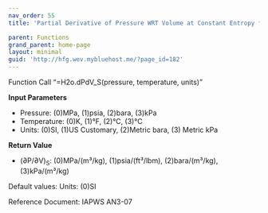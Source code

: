 ```yaml
---
nav_order: 55
title: 'Partial Derivative of Pressure WRT Volume at Constant Entropy f(P, T)'

parent: Functions
grand_parent: home-page
layout: minimal
guid: 'http://hfg.wev.mybluehost.me/?page_id=182'
---
```


Function Call “=H2o.dPdV\_S(pressure, temperature, units)”

**Input Parameters**

- Pressure: (0)MPa, (1)psia, (2)bara, (3)kPa
- Temperature: (0)K, (1)°F, (2)°C, (3)°C
- Units: (0)SI, (1)US Customary, (2)Metric bara, (3) Metric kPa

**Return Value**

- (∂P/∂V)<sub>S</sub>: (0)MPa/(m³/kg), (1)psia/(ft³/lbm), (2)bara/(m³/kg), (3)kPa/(m³/kg)

Default values: Units: (0)SI

Reference Document: IAPWS AN3-07